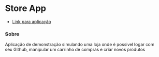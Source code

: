 # Store App

- [Link para aplicação](https://store-app-jet-eight.vercel.app/)

### Sobre

Aplicação de demonstração simulando uma loja onde é possivel logar com seu Github, manipular um carrinho de compras e criar novos produtos